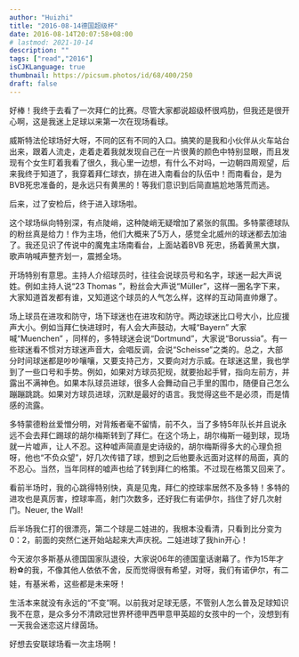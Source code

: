 ```yaml
---
author: "Huizhi"
title: "2016-08-14德国超级杯"
date: 2016-08-14T20:07:58+08:00
# lastmod: 2021-10-14
description: ""
tags: ["read","2016"]
isCJKLanguage: true
thumbnail: https://picsum.photos/id/68/400/250
draft: false
---
```

好棒！我终于去看了一次拜仁的比赛。尽管大家都说超级杯很鸡肋，但我还是很开心啊，这是我迷上足球以来第一次在现场看球。

威斯特法伦球场好大呀，不同的区有不同的入口。搞笑的是我和小伙伴从火车站台出来，跟着人流走，走着走着我就发现自己在一片很黄的颜色中特别显眼，而且发现有个女生盯着我看了很久，我心里一边想，有什么不对吗，一边朝四周观望，后来我终于知道了，我穿着拜仁球衣，排在进入南看台的队伍中！而南看台，是为BVB死忠准备的，是永远只有黄黑的！等我们意识到后简直尴尬地落荒而逃。

后来，过了安检后，终于进入球场啦。

这个球场纵向特别深，有点陡峭，这种陡峭无疑增加了紧张的氛围。多特蒙德球队的粉丝真是给力！作为主场，他们大概来了5万人，感觉全北威州的球迷都去加油了。我还见识了传说中的魔鬼主场南看台，上面站着BVB 死忠，扬着黄黑大旗，歌声呐喊声整齐划一，震撼全场。

开场特别有意思。主持人介绍球员时，往往会说球员号和名字，球迷一起大声说姓。例如主持人说“23 Thomas ”，粉丝会大声说“Müller”，这样一圈名字下来，大家知道首发都有谁，又知道这个球员的人气怎么样，这样的互动简直帅爆了。

场上球员在进攻和防守，场下球迷也在进攻和防守。两边球迷比口号大小，比应援声大小。例如当拜仁快进球时，有人会大声鼓动，大喊“Bayern” 大家喊“Muenchen” ，同样的，多特球迷会说“Dortmund”，大家说“Borussia”。有一些球迷看不惯对方球迷声音大，会唱反调，会说“Scheisse”之类的。总之，大部分时间球迷都是吵吵嚷嚷，又要支持己方，又要向对方示威。在球迷这里，我也学到了一些口号和手势。例如，如果对方球员犯规，就要抬起手臂，指向左前方，并露出不满神色。如果本队球员进球，很多人会舞动自己手里的围巾，随便自己怎么蹦蹦跳跳。如果对方球员进球，沉默是最好的语言。我觉得这些不是必须，而是情感的流露。

多特蒙德粉丝爱憎分明，对背叛者毫不留情，前不久，当了多特5年队长并且说永远不会去拜仁踢球的胡尔梅斯转到了拜仁。在这个场上，胡尔梅斯一碰到球，现场就一片嘘声，让人不忍。这种嘘声简直是史诗级的，胡尔梅斯得多大的心理负担呀，他也“不负众望”，好几次传错了球，想到之后他要永远面对这样的局面，真的不忍心。当然，当年同样的嘘声也给了转到拜仁的格策。不过现在格策又回来了。

看前半场时，我的心跳得特别快，真是见鬼，拜仁的控球率居然不及多特！多特的进攻也是真厉害，控球率高，射门次数多，还好我仁有诺伊尔，挡住了好几次射门。Neuer, the Wall!

后半场我仁打的很漂亮，第二个球是二娃进的，我根本没看清，只看到比分变为0：2，前面的突然仁迷开始站起来大声庆祝。二娃进球了我hin开心！

今天波尔多斯基从德国国家队退役，大家说06年的德国童话谢幕了。作为15年才粉⚽的我，不像其他人依依不舍，反而觉得很有希望，对呀，我们有诺伊尔，有二娃，有基米希，这些都是未来呀！

生活本来就没有永远的“不变”啊。以前我对足球无感，不管别人怎么普及足球知识我不在意，是众多分不清欧冠世界杯德甲西甲意甲英超的女孩中的一个，没想到有一天我会迷恋这片绿茵场。

好想去安联球场看一次主场啊！